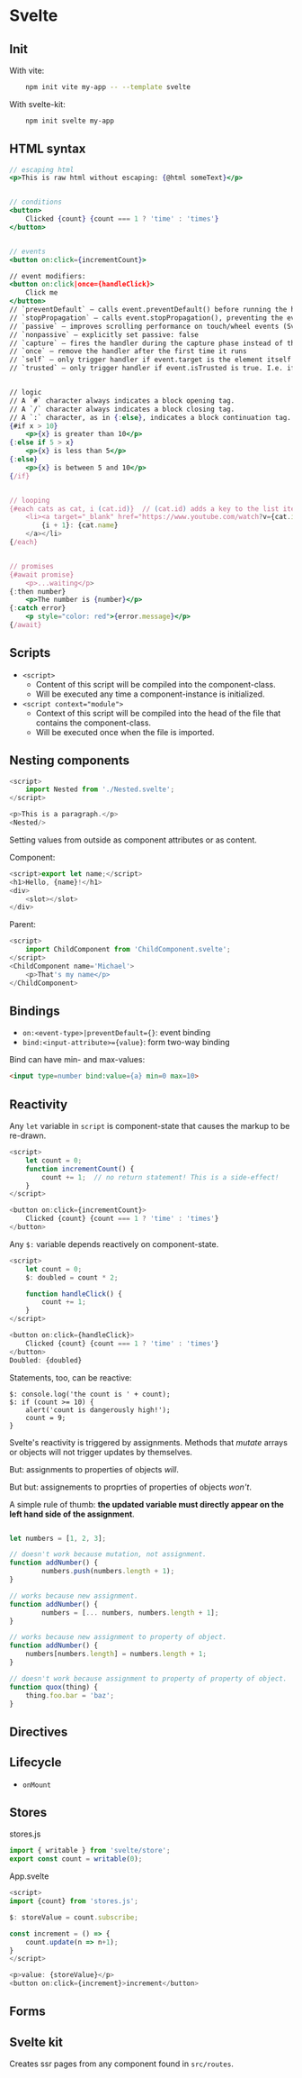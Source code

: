 # Svelte

## Init

With vite:
```bash
    npm init vite my-app -- --template svelte
```

With svelte-kit:
```bash
    npm init svelte my-app
```

## HTML syntax

```jsx
// escaping html
<p>This is raw html without escaping: {@html someText}</p>


// conditions
<button>
	Clicked {count} {count === 1 ? 'time' : 'times'}
</button>


// events
<button on:click={incrementCount}>

// event modifiers:
<button on:click|once={handleClick}>
	Click me
</button>
// `preventDefault` — calls event.preventDefault() before running the handler. Useful for client-side form handling, for example.
// `stopPropagation` — calls event.stopPropagation(), preventing the event reaching the next element
// `passive` — improves scrolling performance on touch/wheel events (Svelte will add it automatically where it's safe to do so)
// `nonpassive` — explicitly set passive: false
// `capture` — fires the handler during the capture phase instead of the bubbling phase
// `once` — remove the handler after the first time it runs
// `self` — only trigger handler if event.target is the element itself
// `trusted` — only trigger handler if event.isTrusted is true. I.e. if the event is triggered by a user action.


// logic
// A `#` character always indicates a block opening tag. 
// A `/` character always indicates a block closing tag. 
// A `:` character, as in {:else}, indicates a block continuation tag.
{#if x > 10}
	<p>{x} is greater than 10</p>
{:else if 5 > x}
	<p>{x} is less than 5</p>
{:else}
	<p>{x} is between 5 and 10</p>
{/if}


// looping
{#each cats as cat, i (cat.id)}  // (cat.id) adds a key to the list items (very much like react)
	<li><a target="_blank" href="https://www.youtube.com/watch?v={cat.id}">
		{i + 1}: {cat.name}
	</a></li>
{/each}


// promises
{#await promise}
	<p>...waiting</p>
{:then number}
	<p>The number is {number}</p>
{:catch error}
	<p style="color: red">{error.message}</p>
{/await}

```


## Scripts

- `<script>`
    - Content of this script will be compiled into the component-class.
    - Will be executed any time a component-instance is initialized.
- `<script context="module">` 
    - Context of this script will be compiled into the head of the file that contains the component-class.
    - Will be executed once when the file is imported.


## Nesting components 
```js
<script>
    import Nested from './Nested.svelte';
</script>

<p>This is a paragraph.</p>
<Nested/>
```

Setting values from outside as component attributes or as content.

Component:
```js
<script>export let name;</script>
<h1>Hello, {name}!</h1>
<div>
    <slot></slot>
</div>
```
Parent:
```js
<script>
    import ChildComponent from 'ChildComponent.svelte';
</script>
<ChildComponent name='Michael'>
    <p>That's my name</p>
</ChildComponent>
```

## Bindings

- `on:<event-type>|preventDefault={}`: event binding
- `bind:<input-attribute>={value}`: form two-way binding

Bind can have min- and max-values:
```html
<input type=number bind:value={a} min=0 max=10>
```


## Reactivity

Any `let` variable in `script` is component-state that causes the markup to be re-drawn.

```js
<script>
	let count = 0;
	function incrementCount() {
        count += 1;  // no return statement! This is a side-effect!
	}
</script>

<button on:click={incrementCount}>
	Clicked {count} {count === 1 ? 'time' : 'times'}
</button>
```

Any `$:` variable depends reactively on component-state.
```js
<script>
	let count = 0;
	$: doubled = count * 2;

	function handleClick() {
		count += 1;
	}
</script>

<button on:click={handleClick}>
	Clicked {count} {count === 1 ? 'time' : 'times'}
</button>
Doubled: {doubled}
```

Statements, too, can be reactive: 
```
$: console.log('the count is ' + count);
$: if (count >= 10) {
	alert('count is dangerously high!');
	count = 9;
}
```

Svelte's reactivity is triggered by assignments. Methods that *mutate* arrays or objects will not trigger updates by themselves.

But: assignments to properties of objects *will*.

But but: assignements to proprties of properties of objects *won't*.

A simple rule of thumb: **the updated variable must directly appear on the left hand side of the assignment**.

```js

let numbers = [1, 2, 3];

// doesn't work because mutation, not assignment.
function addNumber() {
		numbers.push(numbers.length + 1);
}

// works because new assignment.
function addNumber() {
		numbers = [... numbers, numbers.length + 1];
}

// works because new assignment to property of object.
function addNumber() {
	numbers[numbers.length] = numbers.length + 1;
}

// doesn't work because assignment to property of property of object.
function quox(thing) {
	thing.foo.bar = 'baz';
}

```

## Directives



## Lifecycle
- `onMount`


## Stores
stores.js
```js
import { writable } from 'svelte/store';
export const count = writable(0);
```

App.svelte
```js
<script>
import {count} from 'stores.js';

$: storeValue = count.subscribe;

const increment = () => {
    count.update(n => n+1);
}
</script>

<p>value: {storeValue}</p>
<button on:click={increment}>increment</button>
```


## Forms 


## Svelte kit
Creates ssr pages from any component found in `src/routes`.

